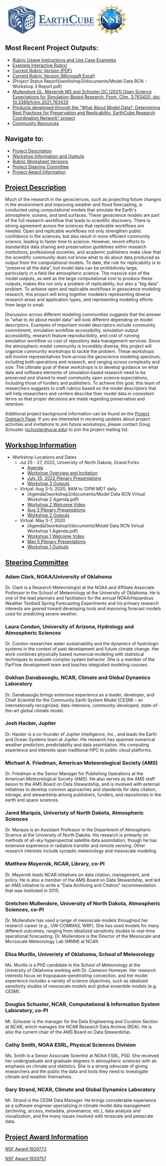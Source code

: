 <a href="http://earthcube.org/" target="_blank"><img src="images/logo_earthcube_full_horizontal.png" height="100" align="left">
<a href="https://nsf.gov/" target="_blank"><img src="images/NSF_4-Color_bitmap_Logo.png" width="100" height="100" align="center"></a>
 
 

## Most Recent Project Outputs:
* [Rubric Usage Instructions and Use Case Examples](rubrics-worksheets/Rubric-Instructions-and-Use-Cases.pdf)
* [Example Interactive Rubric](rubrics-worksheets/rubric-example.md)
* [Current Rubric Version (PDF)](rubrics-worksheets/Descriptor-classifications-worksheet-v2.0.pdf)
* [Current Rubric Version (Microsoft Excel)](rubrics-worksheets/Descriptor-classifications-worksheet-v2.0.xlsx)
* [Project Status Report](workshop3/documents/Model Data RCN - Workshop 3 Report.pdf)
* [Mullendore GL, Mayernik MS and Schuster DC (2021) Open Science Expectations for Simulation-Based Research. Front. Clim. 3:763420. doi: 10.3389/fclim.2021.763420](https://www.frontiersin.org/articles/10.3389/fclim.2021.763420/full)
* [Products developed through the "What About Model Data?, Determining Best Practices for Preservation and Replicability, EarthCube Research Coordination Network" project](https://doi.org/10.5065/g936-q118)
* [Community Resources](communityresources/resources.md)

## Navigate to:
* [Project Description](index.md/#project-description)
* [Workshop Information and Outputs](index.md/#workshop-information)
* [Rubric Worksheet Versions](rubrics-worksheets/rubrics.md)
* [Project Steering Committee](index.md/#steering-committee)
* [Project Award Information](index.md/#project-award-information)

## [Project Description](#project-description)
Much of the research in the geosciences, such as projecting future changes in the environment and improving weather and flood
forecasting, is conducted using computational models that simulate the Earth's atmosphere, oceans, and land surfaces. These
geoscience models are part of the full research workflow that leads to scientific discovery. There is strong agreement across
the sciences that replicable workflows are needed. Open and replicable workflows not only strengthen public confidence in
the sciences, but also result in more efficient community science, leading to faster time to science. However, recent efforts
to standardize data sharing and preservation guidelines within research institutions, professional societies, and academic
publishers make clear that the scientific community does not know what to do about data produced as output from the
computational models. To date, the rule for replicability is to "preserve all the data", but model data can be prohibitively
large, particularly in a field like atmospheric science. The massive size of the model outputs, as well as the large
computational cost to produce these outputs, makes this not only a problem of replicability, but also a "big data" problem.
To achieve open and replicable workflows in geoscience modeling research, this project will bring together modelers
representing diverse research areas and application types, and representing modeling efforts from large to small.

Discussion across different modeling communities suggests that the answer to "what to do about model data" will look different
depending on model descriptors. Examples of important model descriptors include community commitment, simulation workflow accessibility, 
simulation output accessibility, research feature reproducibility, and cost of running simulation workflow vs cost of repository 
data management services. Since the atmospheric model community is incredibly diverse, this project will organize
community workshops to tackle the problem. These workshops will involve representatives from across the geoscience modeling
spectrum, including both operations and research, and ranging across complexity and size. The ultimate goal of these workshops
is to develop guidance on what data and software elements of simulation based research need 
to be preserved and shared to meet community open science expectations, including those of funders and publishers. To
achieve this goal, this team of researchers suggests to craft rubrics based on the model descriptors that will help
researchers and centers describe their model data in consistent terms so that proper decisions are made regarding preservation
and retention.

Additional project background information can be found on the [Project Outreach Page](outreach/outreach.md).  If you are interested in recieving updates
about project activities and invitations to join future workshops, please contact Doug Schuster (schuster@ucar.edu) to join the project mailing list.

## [Workshop Information](#workshop-information)
* Workshop Locations and Dates
  * Jul 25 - 27, 2022, Univeristy of North Dakota, Grand Forks
    * [Agenda](workshop3/documents/July2022-Workshop-Agenda.pdf)
    * [Workshop Overview and Invitation](workshop3/July2022-Workshop-Invite.pdf)
    * [July 25, 2022 Plenary Presentations](workshop3/presentations/presentations.md)
    * [Workshop 3 Outputs](workshop3/documents/outputs.md)
  * Virtual: Aug 3-5, 2020, 9AM to 12PM MDT daily
    * [Agenda](workshop2/documents/Model Data RCN Virtual Workshop 2 Agenda.pdf)
    * [Workshop 2 Welcome Video](workshop2/presentations/Welcome_WhatAboutModelData_Aug2020.mp4)
    * [Aug 3 Plenary Presentations](workshop2/presentations/presentations.md)
    * [Workshop 2 Outputs](workshop2/documents/outputs.md)
  * Virtual: May 5-7, 2020
    * [Agenda](workshop1/documents/Model Data RCN Virtual Workshop 1 Agenda.pdf) 
    * [Workshop 1 Welcome Video](workshop1/presentations/welcome_video.mp4)
    * [May 5 Plenary Presentations](workshop1/presentations/presentations.md)
    * [Workshop 1 Outputs](workshop1/documents/outputs.md)


## [Steering Committee](#steering-committee)
 
### Adam Clark, NOAA/University of Oklahoma
Dr. Clark is a Research Meteorologist at the NOAA 
and Affiliate Associate Professor in the School of Meteorology at the University of Oklahoma. 
He is one of the lead planners and facilitators for the annual NOAA/Hazardous Weather Testbed 
Spring Forecasting Experiments and his primary research interests are geared toward developing 
tools and improving forecast models used for predicting severe weather.

### Laura Condon, University of Arizona, Hydrology and Atmospheric Sciences
Dr. Condon researches water sustainability and the dynamics of hydrologic systems in the context of 
past development and future climate change. Her work combines physically based numerical modeling 
with statistical techniques to evaluate complex system behavior. She is a member of the ParFlow 
development team and teaches integrated modeling courses.

### Gokhan Danabasoglu, NCAR, Climate and Global Dynamics Laboratory
Dr. Danabasoglu brings extensive experience as a leader, developer, and Chief Scientist for the 
Community Earth System Model (CESM) – an internationally recognized, data-intensive, 
community-developed, state-of-the-art global climate model.

### Josh Hacker, Jupiter
Dr. Hacker is a co-founder of Jupiter Intelligence, Inc., and leads the Earth and Ocean Systems team at Jupiter.  His research has spanned numerical weather prediction, predictability and data assimilation.  His computing experience and interests span traditional HPC to public cloud platforms.

### Michael A. Friedman, American Meteorological Society (AMS) 
Dr. Friedman is the Senior Manager for Publishing Operations at 
the American Meteorological Society (AMS). He also serves as the AMS staff liaison to the 
AMS Board on Data Stewardship, and is involved with external initiatives to develop common 
approaches and standards for data citation, storage, and stewardship among publishers, funders, 
and repositories in the earth and space sciences.

### Jared Marquis, Univeristy of North Dakota, Atmospheric Sciences
Dr. Marquis is an Assistant Professor in the Department of Atmospheric Science at the University of North Dakota. His research is primarily on methods of all-sky hyperspectral satellite data assimilation, though he has extensive experience in radiative transfer and remote sensing.  Other research interests include synoptic meteorology and mesoscale modeling.

### Matthew Mayernik, NCAR, Library, co-PI
Dr. Mayernik leads NCAR initiatives on data citation, management, and policy. He is also a member 
of the AMS Board on Data Stewardship, and led an AMS initiative to write a “Data Archiving and Citation” 
recommendation that was instituted in 2015.

### Gretchen Mullendore, University of North Dakota, Atmospheric Sciences, co-PI
Dr. Mullendore has used a range of mesoscale models throughout her research career (e.g., UW-COMMAS, WRF). 
She has used models for many different outcomes, ranging from idealized sensitivity studies to 
real-time operational forecasting. Dr. Mullendore is the Director of the Mesoscale and Microscale Meteorology Lab (MMM) at NCAR.

### Elisa Murillo, Univeristy of Oklahoma, School of Meteorology
Ms. Murillo is a PhD candidate in the School of Meteorology at the University of Oklahoma working with Dr. Cameron Homeyer. Her research interests focus on tropopause-penetrating convection, and her model experience includes a variety of science objectives, such as idealized sensitivity studies of mesoscale models and global ensemble models (e.g. CESM).

### Douglas Schuster, NCAR, Computational & Information System Laboratory, co-PI
Mr. Schuster is the manager for the Data Engineering and Curation Section at NCAR, 
which manages the NCAR Research Data Archive (RDA). He is also the current 
chair of the AMS Board on Data Stewardship.

### Cathy Smith, NOAA ESRL, Physical Sciences Division
Ms. Smith is a Senior Associate Scientist at NOAA ESRL, PSD. She recieved her undergraduate and graduate degrees in atmospheric sciences with an emphasis on climate and statistics.  She is a strong advocate of giving researchers and the public the data and tools they need to investigate climate and weather themselves.  

### Gary Strand, NCAR, Climate and Global Dynamics Laboratory
Mr. Strand is the CESM Data Manager. He brings considerable experience as a software 
engineer specializing in climate model data management (archiving, access, metadata, provenance, etc.), 
data analysis and visualization, and the many issues involved with terascale and petascale data.

## [Project Award Information](#project-award-information)

[NSF Award 1929773](https://www.nsf.gov/awardsearch/showAward?AWD_ID=1929773&HistoricalAwards=false)

[NSF Award 1929757](https://www.nsf.gov/awardsearch/showAward?AWD_ID=1929757&HistoricalAwards=false)
